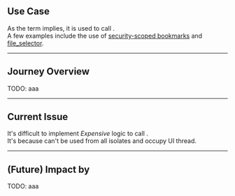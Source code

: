 <PageTitleHeader section="calling platform-specific APIs" title="Use Case"/>

## Use Case

As the term implies, it is used to call <UniqueTerm val="platform-specific APIs"/>.  
A few examples include the use of [security-scoped bookmarks](https://pub.dev/packages/macos_secure_bookmarks) and [file_selector](https://pub.dev/packages/file_selector).

---

<PageTitleHeader section="calling platform-specific APIs" title="Journey Overview"/>

## Journey Overview

TODO: aaa

---

<PageTitleHeader section="calling platform-specific APIs" title="Issues"/>

## Current Issue

It's difficult to implement _Expensive_ logic to call <UniqueTerm val="platform-specific APIs"/>.  
It's because <TechnicalTerm val="Platform Channels"/> can't be used from all isolates and occupy UI thread.

---

<PageTitleHeader section="calling platform-specific APIs" title="Impact"/>

## (Future) Impact by <TechnicalTerm val="Isolate Platform Channels"/>

TODO: aaa
